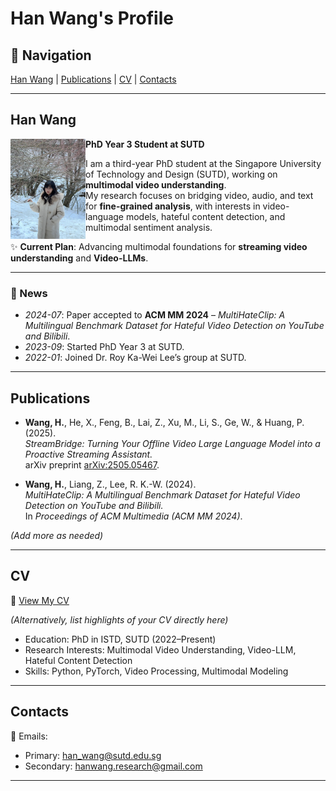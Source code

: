 # Han Wang's Profile

## 🔗 Navigation
[Han Wang](#han-wang) | [Publications](#publications) | [CV](#cv) | [Contacts](#contacts)

---

## Han Wang  

<img src="han_wang.png" alt="Han Wang" width="120" align="left" />

**PhD Year 3 Student at SUTD**  

I am a third-year PhD student at the Singapore University of Technology and Design (SUTD), working on **multimodal video understanding**.  
My research focuses on bridging video, audio, and text for **fine-grained analysis**, with interests in video-language models, hateful content detection, and multimodal sentiment analysis.  

✨ **Current Plan**: Advancing multimodal foundations for **streaming video understanding** and **Video-LLMs**.  

---

### 📢 News
- *2024-07*: Paper accepted to **ACM MM 2024** – *MultiHateClip: A Multilingual Benchmark Dataset for Hateful Video Detection on YouTube and Bilibili*.  
- *2023-09*: Started PhD Year 3 at SUTD.  
- *2022-01*: Joined Dr. Roy Ka-Wei Lee’s group at SUTD.  

---

## Publications  

- **Wang, H.**, He, X., Feng, B., Lai, Z., Xu, M., Li, S., Ge, W., & Huang, P. (2025).  
  *StreamBridge: Turning Your Offline Video Large Language Model into a Proactive Streaming Assistant.*  
  arXiv preprint [arXiv:2505.05467](https://arxiv.org/abs/2505.05467).  

- **Wang, H.**, Liang, Z., Lee, R. K.-W. (2024).  
  *MultiHateClip: A Multilingual Benchmark Dataset for Hateful Video Detection on YouTube and Bilibili.*  
  In *Proceedings of ACM Multimedia (ACM MM 2024)*.  

*(Add more as needed)*  

---

## CV  

📄 [View My CV](cv.pdf)  

*(Alternatively, list highlights of your CV directly here)*  
- Education: PhD in ISTD, SUTD (2022–Present)  
- Research Interests: Multimodal Video Understanding, Video-LLM, Hateful Content Detection  
- Skills: Python, PyTorch, Video Processing, Multimodal Modeling  

---

## Contacts  

📧 Emails:  
- Primary: han_wang@sutd.edu.sg  
- Secondary: hanwang.research@gmail.com  

---
